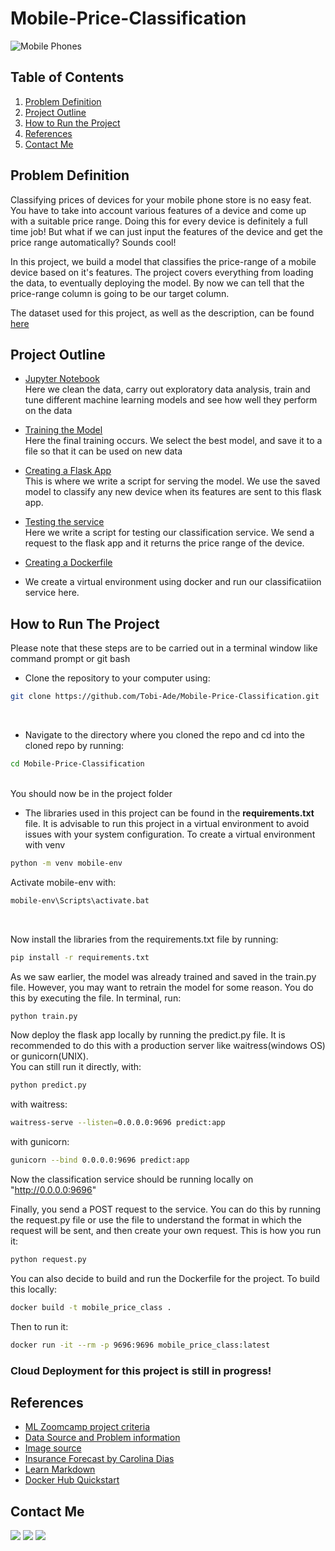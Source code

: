 # Mobile-Price-Classification

![Mobile Phones](http://koreabizwire.com/wp/wp-content/uploads/2020/07/thumb_2949993309_IAzvNfTX_01.jpg)

## Table of Contents 
1. [Problem Definition](#problem-defintion)
2. [Project Outline](#project-outline)
3. [How to Run the Project](#how-to-run-the-project)
4. [References](#References)
5. [Contact Me](#contact-me)

## Problem Definition
Classifying prices of  devices for your mobile phone store is no easy feat. You have to take into account various features of a device and come up with a suitable price range. Doing this for every device is definitely a full time job! But what if we can just input the features of the device and get the price range automatically? Sounds cool!

In this project, we build a model that classifies the price-range of a mobile device based on it's features. The project covers everything from loading the data, to eventually deploying the model. By now we can tell that the price-range column is going to be our target column.
 
The dataset used for this project, as well as the description, can be found [here](https://www.kaggle.com/datasets/iabhishekofficial/mobile-price-classification?select=train.csv)


## Project Outline 
- [Jupyter Notebook](https://github.com/Tobi-Ade/Mobile-Price-Classification/blob/main/Mobile%20Price.ipynb)<br>
  Here we clean the data, carry out exploratory data analysis, train and tune different machine learning models and see how well they perform on the data
 
- [Training the Model](https://github.com/Tobi-Ade/Mobile-Price-Classification/blob/main/train.py)<br>
Here the final training occurs. We select the best model, and save it to a file so that it can be used on new data 

- [Creating a Flask App](https://github.com/Tobi-Ade/Mobile-Price-Classification/blob/main/predict.py)<br>
This is where we write a script for serving the model. We use the saved model to classify any new device when its features are sent to this flask app. 

- [Testing the service ](https://github.com/Tobi-Ade/Mobile-Price-Classification/blob/main/request.py)<br>
Here we write a script for testing our classification service. We send a request to the flask app and it returns the price range of the device.

- [Creating a Dockerfile](https://github.com/Tobi-Ade/Mobile-Price-Classification/blob/main/Dockerfile)<br>
- We create a virtual environment using docker and run our classificatiion service here.

## How to Run The Project
Please note that these steps are to be carried out in a terminal window like command prompt or git bash<br>
  - Clone the repository to your computer using:  <br>
  ```bash
  git clone https://github.com/Tobi-Ade/Mobile-Price-Classification.git
  ```
  <br>
  
  - Navigate to the directory where you cloned the repo and cd into the cloned repo by running: <br>
  ```bash
  cd Mobile-Price-Classification
  ```
  <br>
  You should now be in the project folder
  
  - The libraries used in this project can be found in the **requirements.txt** file. It is advisable to run this project in a virtual environment to avoid issues with your system configuration. To create a virtual environment with venv <br>
  ```bash
  python -m venv mobile-env
  ```
  
   Activate mobile-env with: <br>
   ```bash
   mobile-env\Scripts\activate.bat
   ```
   <br>
   
   Now install the libraries from the requirements.txt file by running:<br>
   
   ```bash
   pip install -r requirements.txt
   ```
   
   As we saw earlier, the model was already trained and saved in the train.py file. However, you may want to retrain the model for some reason. You do this by executing the file. In terminal, run:<br>
   ```bash 
   python train.py
   ```
   
  Now deploy the flask app locally by running the predict.py file. It is recommended to do this with a production server like waitress(windows OS) or gunicorn(UNIX).<br>
  You can still run it directly, with:   <br>
  ```bash
  python predict.py
  ```
  
  with waitress: <br>
 
  ```bash
  waitress-serve --listen=0.0.0.0:9696 predict:app
  ```
  
   with gunicorn: <br>
 
  ```bash
  gunicorn --bind 0.0.0.0:9696 predict:app
  ```
  
  Now the classification service should be running locally on "http://0.0.0.0:9696"
  
  Finally, you send a POST request to the service. You can do this by running the request.py file or use the file to understand the format in which the request will be sent, and then create your own request. This is how you run it:<br>
  ```bash
  python request.py
  ```
  
  You can also decide to build and run the Dockerfile for the project. To build this locally:
  ```bash
  docker build -t mobile_price_class .
  ```
  
  Then to run it:<br>
  ```bash
  docker run -it --rm -p 9696:9696 mobile_price_class:latest
  ```
  
  ### Cloud Deployment for this project is still in progress!
  
  
  ## References 
  - [ML Zoomcamp project criteria](https://github.com/alexeygrigorev/mlbookcamp-code/tree/master/course-zoomcamp/projects)
  - [Data Source and Problem information](https://www.kaggle.com/datasets/iabhishekofficial/mobile-price-classification)
  - [Image source](http://koreabizwire.com/wp/wp-content/uploads/2020/07/thumb_2949993309_IAzvNfTX_01.jpg)
  - [Insurance Forecast by Carolina Dias](https://github.com/diascarolina/project-insurance-forecast)
  - [Learn Markdown](https://www.youtube.com/watch?v=bTVIMt3XllM&t=5s)
  - [Docker Hub Quickstart](https://docs.docker.com/docker-hub/)


 ## Contact Me 
 [<img src="https://img.shields.io/badge/tobi-ade-000000?style=flat-square&logo=github&logoColor=white" />](https://github.com/Tobi-Ade) [<img src="https://img.shields.io/badge/gabriel-adeleke-0A66C2?style=flat-square&logo=linkedin&logoColor=white" />](https://www.linkedin.com/in/gabriel-adeleke/) [<img src="https://img.shields.io/badge/Gmail-EA4335?style=flat-square&logo=Gmail&logoColor=white" />](mailto:themarveloustobi@gmail.com)
